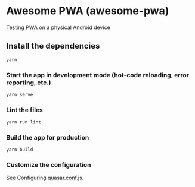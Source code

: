 # Awesome PWA (awesome-pwa)

Testing PWA on a physical Android device

## Install the dependencies
```bash
yarn
```

### Start the app in development mode (hot-code reloading, error reporting, etc.)
```bash
yarn serve
```

### Lint the files
```bash
yarn run lint
```

### Build the app for production
```bash
yarn build
```

### Customize the configuration
See [Configuring quasar.conf.js](https://quasar.dev/quasar-cli/quasar-conf-js).
